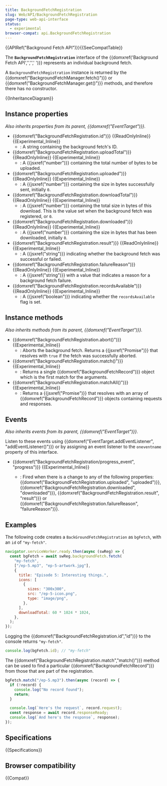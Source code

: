 ```yaml
---
title: BackgroundFetchRegistration
slug: Web/API/BackgroundFetchRegistration
page-type: web-api-interface
status:
  - experimental
browser-compat: api.BackgroundFetchRegistration
---
```


{{APIRef("Background Fetch API")}}{{SeeCompatTable}}

The **`BackgroundFetchRegistration`** interface of the {{domxref('Background Fetch API','','',' ')}} represents an individual background fetch.

A `BackgroundFetchRegistration` instance is returned by the {{domxref("BackgroundFetchManager.fetch()")}} or {{domxref("BackgroundFetchManager.get()")}} methods, and therefore there has no constructor.

{{InheritanceDiagram}}

## Instance properties

_Also inherits properties from its parent, {{domxref("EventTarget")}}._

- {{domxref("BackgroundFetchRegistration.id")}} {{ReadOnlyInline}} {{Experimental_Inline}}
  - : A string containing the background fetch's ID.
- {{domxref("BackgroundFetchRegistration.uploadTotal")}} {{ReadOnlyInline}} {{Experimental_Inline}}
  - : A {{jsxref("number")}} containing the total number of bytes to be uploaded.
- {{domxref("BackgroundFetchRegistration.uploaded")}} {{ReadOnlyInline}} {{Experimental_Inline}}
  - : A {{jsxref("number")}} containing the size in bytes successfully sent, initially `0`.
- {{domxref("BackgroundFetchRegistration.downloadTotal")}} {{ReadOnlyInline}} {{Experimental_Inline}}
  - : A {{jsxref("number")}} containing the total size in bytes of this download. This is the value set when the background fetch was registered, or `0`.
- {{domxref("BackgroundFetchRegistration.downloaded")}} {{ReadOnlyInline}} {{Experimental_Inline}}
  - : A {{jsxref("number")}} containing the size in bytes that has been downloaded, initially `0`.
- {{domxref("BackgroundFetchRegistration.result")}} {{ReadOnlyInline}} {{Experimental_Inline}}
  - : A {{jsxref("string")}} indicating whether the background fetch was successful or failed.
- {{domxref("BackgroundFetchRegistration.failureReason")}} {{ReadOnlyInline}} {{Experimental_Inline}}
  - : A {{jsxref("string")}} with a value that indicates a reason for a background fetch failure.
- {{domxref("BackgroundFetchRegistration.recordsAvailable")}} {{ReadOnlyInline}} {{Experimental_Inline}}
  - : A {{jsxref("boolean")}} indicating whether the `recordsAvailable` flag is set.

## Instance methods

_Also inherits methods from its parent, {{domxref("EventTarget")}}._

- {{domxref("BackgroundFetchRegistration.abort()")}} {{Experimental_Inline}}
  - : Aborts the background fetch. Returns a {{jsxref("Promise")}} that resolves with `true` if the fetch was successfully aborted.
- {{domxref("BackgroundFetchRegistration.match()")}} {{Experimental_Inline}}
  - : Returns a single {{domxref("BackgroundFetchRecord")}} object which is the first match for the arguments.
- {{domxref("BackgroundFetchRegistration.matchAll()")}} {{Experimental_Inline}}
  - : Returns a {{jsxref("Promise")}} that resolves with an array of {{domxref("BackgroundFetchRecord")}} objects containing requests and responses.

## Events

_Also inherits events from its parent, {{domxref("EventTarget")}}._

Listen to these events using {{domxref("EventTarget.addEventListener", "addEventListener()")}} or by assigning an event listener to the `oneventname` property of this interface.

- {{domxref("BackgroundFetchRegistration/progress_event", "progress")}} {{Experimental_Inline}}

  - : Fired when there is a change to any of the following properties:
    {{domxref("BackgroundFetchRegistration.uploaded", "uploaded")}},
    {{domxref("BackgroundFetchRegistration.downloaded", "downloaded")}},
    {{domxref("BackgroundFetchRegistration.result", "result")}} or
    {{domxref("BackgroundFetchRegistration.failureReason", "failureReason")}}.

## Examples

The following code creates a `BackGroundFetchRegistration` as `bgFetch`, with an `id` of `"my-fetch"`.

```js
navigator.serviceWorker.ready.then(async (swReg) => {
  const bgFetch = await swReg.backgroundFetch.fetch(
    "my-fetch",
    ["/ep-5.mp3", "ep-5-artwork.jpg"],
    {
      title: "Episode 5: Interesting things.",
      icons: [
        {
          sizes: "300x300",
          src: "/ep-5-icon.png",
          type: "image/png",
        },
      ],
      downloadTotal: 60 * 1024 * 1024,
    },
  );
});
```

Logging the {{domxref("BackgroundFetchRegistration.id","id")}} to the console returns `"my-fetch"`.

```js
console.log(bgFetch.id); // "my-fetch"
```

The {{domxref("BackgroundFetchRegistration.match","match()")}} method can be used to find a particular {{domxref("BackgroundFetchRecord")}} from those that are part of the registration.

```js
bgFetch.match("/ep-5.mp3").then(async (record) => {
  if (!record) {
    console.log("No record found");
    return;
  }

  console.log(`Here's the request`, record.request);
  const response = await record.responseReady;
  console.log(`And here's the response`, response);
});
```

## Specifications

{{Specifications}}

## Browser compatibility

{{Compat}}

